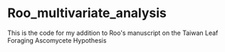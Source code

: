 # Roo_multivariate_analysis
This is the code for my addition to Roo's manuscript on the Taiwan Leaf Foraging Ascomycete Hypothesis
